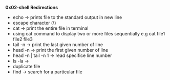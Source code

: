 **0x02-shell Redirections**
- echo -> prints file to the standard output in new line
- escape character (\\)
- cat -> print the entire file in terminal
- using cat command to display two or more files sequentially e.g cat file1 file2 file3
- tail -n -> print the last given number of line
- head -n -> print the first given number of line
- head -n | tail -n 1 -> read specifice line number
- ls -la ->
- duplicate file
- find -> search for a particular file
